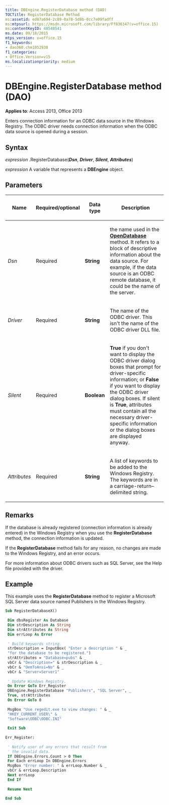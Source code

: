 ```yaml
---
title: DBEngine.RegisterDatabase method (DAO)
TOCTitle: RegisterDatabase Method
ms:assetid: ed87a694-2c89-0a78-5d8b-0cc7e09fadff
ms:mtpsurl: https://msdn.microsoft.com/library/Ff836347(v=office.15)
ms:contentKeyID: 48548541
ms.date: 09/18/2015
mtps_version: v=office.15
f1_keywords:
- dao360.chm1052938
f1_categories:
- Office.Version=v15
ms.localizationpriority: medium
---
```


# DBEngine.RegisterDatabase method (DAO)

**Applies to**: Access 2013, Office 2013

Enters connection information for an ODBC data source in the Windows Registry. The ODBC driver needs connection information when the ODBC data source is opened during a session.

## Syntax

*expression* .RegisterDatabase(***Dsn***, ***Driver***, ***Silent***, ***Attributes***)

*expression* A variable that represents a **DBEngine** object.

## Parameters

<table>
<colgroup>
<col />
<col />
<col />
<col />
</colgroup>
<thead>
<tr class="header">
<th><p>Name</p></th>
<th><p>Required/optional</p></th>
<th><p>Data type</p></th>
<th><p>Description</p></th>
</tr>
</thead>
<tbody>
<tr class="odd">
<td><p><em>Dsn</em></p></td>
<td><p>Required</p></td>
<td><p><strong>String</strong></p></td>
<td><p>the name used in the <strong><a href="dbengine-opendatabase-method-dao.md">OpenDatabase</a></strong> method. It refers to a block of descriptive information about the data source. For example, if the data source is an ODBC remote database, it could be the name of the server.</p></td>
</tr>
<tr class="even">
<td><p><em>Driver</em></p></td>
<td><p>Required</p></td>
<td><p><strong>String</strong></p></td>
<td><p>The name of the ODBC driver. This isn't the name of the ODBC driver DLL file.</p></td>
</tr>
<tr class="odd">
<td><p><em>Silent</em></p></td>
<td><p>Required</p></td>
<td><p><strong>Boolean</strong></p></td>
<td><p><strong>True</strong> if you don't want to display the ODBC driver dialog boxes that prompt for driver-specific information; or <strong>False</strong> if you want to display the ODBC driver dialog boxes. If silent is <strong>True</strong>, attributes must contain all the necessary driver-specific information or the dialog boxes are displayed anyway.</p></td>
</tr>
<tr class="even">
<td><p><em>Attributes</em></p></td>
<td><p>Required</p></td>
<td><p><strong>String</strong></p></td>
<td><p>A list of keywords to be added to the Windows Registry. The keywords are in a carriage-return–delimited string.</p></td>
</tr>
</tbody>
</table>


## Remarks

If the database is already registered (connection information is already entered) in the Windows Registry when you use the **RegisterDatabase** method, the connection information is updated.

If the **RegisterDatabase** method fails for any reason, no changes are made to the Windows Registry, and an error occurs.

For more information about ODBC drivers such as SQL Server, see the Help file provided with the driver.

## Example

This example uses the **RegisterDatabase** method to register a Microsoft SQL Server data source named Publishers in the Windows Registry.

```vb 
Sub RegisterDatabaseX() 
 
 Dim dbsRegister As Database 
 Dim strDescription As String 
 Dim strAttributes As String 
 Dim errLoop As Error 
 
 ' Build keywords string. 
 strDescription = InputBox( "Enter a description " & _ 
 "for the database to be registered.") 
 strAttributes = "Database=pubs" & _ 
 vbCr & "Description=" & strDescription & _ 
 vbCr & "OemToAnsi=No" & _ 
 vbCr & "Server=Server1" 
 
 ' Update Windows Registry. 
 On Error GoTo Err_Register 
 DBEngine.RegisterDatabase "Publishers", "SQL Server", _ 
 True, strAttributes 
 On Error GoTo 0 
 
 MsgBox "Use regedit.exe to view changes: " & _ 
 "HKEY_CURRENT_USER\" & _ 
 "Software\ODBC\ODBC.INI" 
 
 Exit Sub 
 
Err_Register: 
 
 ' Notify user of any errors that result from 
 ' the invalid data. 
 If DBEngine.Errors.Count > 0 Then 
 For Each errLoop In DBEngine.Errors 
 MsgBox "Error number: " & errLoop.Number & _ 
 vbCr & errLoop.Description 
 Next errLoop 
 End If 
 
 Resume Next 
 
End Sub 
 
```

